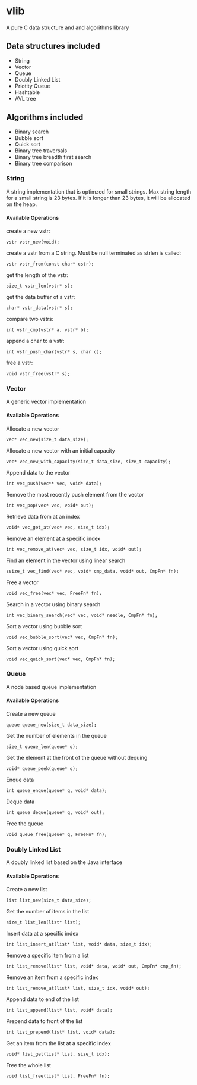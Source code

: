 # vlib

A pure C data structure and and algorithms library

## Data structures included

- String
- Vector
- Queue
- Doubly Linked List
- Priotity Queue
- Hashtable
- AVL tree

## Algorithms included

- Binary search
- Bubble sort
- Quick sort
- Binary tree traversals
- Binary tree breadth first search
- Binary tree comparison

### String

A string implementation that is optimzed for small strings. Max string length
for a small string is 23 bytes. If it is longer than 23 bytes, it will be
allocated on the heap.

#### Available Operations

create a new vstr:

```
vstr vstr_new(void);
```

create a vstr from a C string. Must be null terminated as strlen is called:

```
vstr vstr_from(const char* cstr);
```

get the length of the vstr:

```
size_t vstr_len(vstr* s);
```

get the data buffer of a vstr:

```
char* vstr_data(vstr* s);
```

compare two vstrs:

```
int vstr_cmp(vstr* a, vstr* b);
```

append a char to a vstr:

```
int vstr_push_char(vstr* s, char c);
```

free a vstr:

```
void vstr_free(vstr* s);
```

### Vector

A generic vector implementation

#### Available Operations

Allocate a new vector

```
vec* vec_new(size_t data_size);
```

Allocate a new vector with an initial capacity

```
vec* vec_new_with_capacity(size_t data_size, size_t capacity);
```

Append data to the vector

```
int vec_push(vec** vec, void* data);
```

Remove the most recently push element from the vector

```
int vec_pop(vec* vec, void* out);
```

Retrieve data from at an index

```
void* vec_get_at(vec* vec, size_t idx);
```

Remove an element at a specific index

```
int vec_remove_at(vec* vec, size_t idx, void* out);
```

Find an element in the vector using linear search

```
ssize_t vec_find(vec* vec, void* cmp_data, void* out, CmpFn* fn);
```

Free a vector

```
void vec_free(vec* vec, FreeFn* fn);
```

Search in a vector using binary search

```
int vec_binary_search(vec* vec, void* needle, CmpFn* fn);
```

Sort a vector using bubble sort

```
void vec_bubble_sort(vec* vec, CmpFn* fn);
```

Sort a vector using quick sort

```
void vec_quick_sort(vec* vec, CmpFn* fn);
```

### Queue

A node based queue implementation

#### Available Operations

Create a new queue

```
queue queue_new(size_t data_size);
```

Get the number of elements in the queue

```
size_t queue_len(queue* q);
```

Get the element at the front of the queue without dequing

```
void* queue_peek(queue* q);
```

Enque data

```
int queue_enque(queue* q, void* data);
```

Deque data

```
int queue_deque(queue* q, void* out);
```

Free the queue

```
void queue_free(queue* q, FreeFn* fn);
```

### Doubly Linked List

A doubly linked list based on the Java interface

#### Available Operations

Create a new list

```
list list_new(size_t data_size);
```

Get the number of items in the list

```
size_t list_len(list* list);
```

Insert data at a specific index

```
int list_insert_at(list* list, void* data, size_t idx);
```

Remove a specific item from a list

```
int list_remove(list* list, void* data, void* out, CmpFn* cmp_fn);
```

Remove an item from a specific index

```
int list_remove_at(list* list, size_t idx, void* out);
```

Append data to end of the list

```
int list_append(list* list, void* data);
```

Prepend data to front of the list

```
int list_prepend(list* list, void* data);
```

Get an item from the list at a specific index

```
void* list_get(list* list, size_t idx);
```

Free the whole list

```
void list_free(list* list, FreeFn* fn);
```


